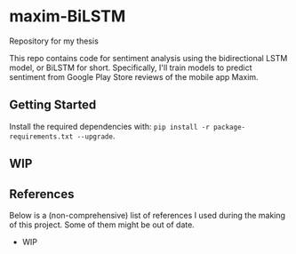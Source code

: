 # maxim-BiLSTM
Repository for my thesis

This repo contains code for sentiment analysis using the bidirectional LSTM model, or BiLSTM for short. Specifically, I'll train models to predict sentiment from Google Play Store reviews of the mobile app Maxim.

## Getting Started

Install the required dependencies with: `pip install -r package-requirements.txt --upgrade`.

## WIP

## References

Below is a (non-comprehensive) list of references I used during the making of this project. Some of them might be out of date.
- WIP
